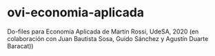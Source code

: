 # ovi-economia-aplicada
Do-files para Economía Aplicada de Martín Rossi, UdeSA, 2020 (en colaboración con Juan Bautista Sosa, Guido Sánchez y Agustín Duarte Baracat))
